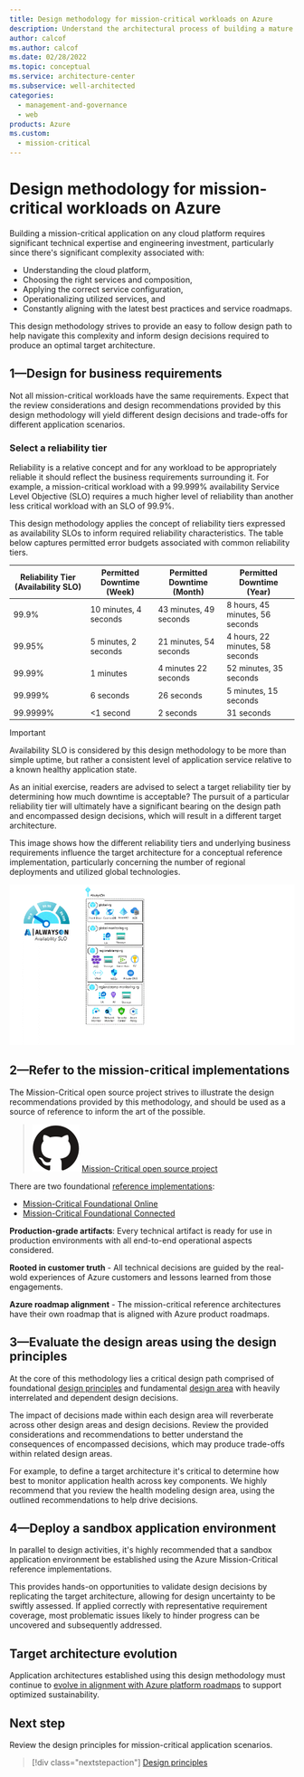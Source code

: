 ```yaml
---
title: Design methodology for mission-critical workloads on Azure
description: Understand the architectural process of building a mature mission-critical application on Microsoft Azure.
author: calcof
ms.author: calcof
ms.date: 02/28/2022
ms.topic: conceptual
ms.service: architecture-center
ms.subservice: well-architected
categories:
  - management-and-governance
  - web
products: Azure
ms.custom:
  - mission-critical
---
```


# Design methodology for mission-critical workloads on Azure

Building a mission-critical application on any cloud platform requires significant technical expertise and engineering investment, particularly since there's significant complexity associated with:

- Understanding the cloud platform,
- Choosing the right services and composition,
- Applying the correct service configuration, 
- Operationalizing utilized services, and
- Constantly aligning with the latest best practices and service roadmaps.

This design methodology strives to provide an easy to follow design path to help navigate this complexity and inform design decisions required to produce an optimal target architecture.

## 1&mdash;Design for business requirements

Not all mission-critical workloads have the same requirements. Expect that the review considerations and design recommendations provided by this design methodology will yield different design decisions and trade-offs for different application scenarios.

### Select a reliability tier

Reliability is a relative concept and for any workload to be appropriately reliable it should reflect the business requirements surrounding it. For example, a mission-critical workload with a 99.999% availability Service Level Objective (SLO) requires a much higher level of reliability than another less critical workload with an SLO of 99.9%. 

This design methodology applies the concept of reliability tiers expressed as availability SLOs to inform required reliability characteristics. The table below captures permitted error budgets associated with common reliability tiers.  

|Reliability Tier (Availability SLO)|Permitted Downtime (Week)|Permitted Downtime (Month)|Permitted Downtime (Year)|
|--|--|--|--|
|99.9%|10 minutes, 4 seconds|43 minutes, 49 seconds|8 hours, 45 minutes, 56 seconds|
|99.95%|5 minutes, 2 seconds|21 minutes, 54 seconds|4 hours, 22 minutes, 58 seconds|
|99.99%|1 minutes|4 minutes 22 seconds|52 minutes, 35 seconds|
|99.999%|6 seconds|26 seconds|5 minutes, 15 seconds|
|99.9999%|<1 second|2 seconds|31 seconds|

> [!IMPORTANT]
> Availability SLO is considered by this design methodology to be more than simple uptime, but rather a consistent level of application service relative to a known healthy application state.

As an initial exercise, readers are advised to select a target reliability tier by determining how much downtime is acceptable? The pursuit of a particular reliability tier will ultimately have a significant bearing on the design path and encompassed design decisions, which will result in a different target architecture. 

This image shows how the different reliability tiers and underlying business requirements influence the target architecture for a conceptual reference implementation, particularly concerning the number of regional deployments and utilized global technologies.

![Mission-critical reliability dial](./images/alwayson-slo.gif "Mission-critical reliability dial")

## 2&mdash;Refer to the mission-critical implementations

The Mission-Critical open source project strives to illustrate the design recommendations provided by this methodology, and should be used as a source of reference to inform the art of the possible.

> ![GitHub logo](./../_images/github.svg) [ Mission-Critical open source project](http://github.com/azure/alwayson)

There are two foundational [reference implementations](mission-critical-overview.md#illustrative-examples):

  - [Mission-Critical Foundational Online](https://github.com/azure/alwayson-foundational-online)
  - [Mission-Critical Foundational Connected](https://github.com/azure/alwayson-foundational-connected) 


**Production-grade artifacts**: Every technical artifact is ready for use in production environments with all end-to-end operational aspects considered.

**Rooted in customer truth** - All technical decisions are guided by the real-wold experiences of Azure customers and lessons learned from those engagements.

**Azure roadmap alignment** - The mission-critical reference architectures have their own roadmap that is aligned with Azure product roadmaps.

## 3&mdash;Evaluate the design areas using the design principles

At the core of this methodology lies a critical design path comprised of foundational [design principles](mission-critical-design-principles.md) and fundamental [design area](mission-critical-architecture-pattern.md) with heavily interrelated and dependent design decisions.

The impact of decisions made within each design area will reverberate across other design areas and design decisions. Review the provided considerations and recommendations to better understand the consequences of encompassed decisions, which may produce trade-offs within related design areas. 

For example, to define a target architecture it's critical to determine how best to monitor application health across key components. We highly recommend that you review the health modeling design area, using the outlined recommendations to help drive decisions.

## 4&mdash;Deploy a sandbox application environment

In parallel to design activities, it's highly recommended that a sandbox application environment be established using the Azure Mission-Critical reference implementations.

This provides hands-on opportunities to validate design decisions by replicating the target architecture, allowing for design uncertainty to be swiftly assessed. If applied correctly with representative requirement coverage, most problematic issues likely to hinder progress can be uncovered and subsequently addressed.

## Target architecture evolution

Application architectures established using this design methodology must continue to [evolve in alignment with Azure platform roadmaps](/azure/architecture/guide/design-principles/design-for-evolution) to support optimized sustainability.

## Next step

Review the design principles for mission-critical application scenarios.

> [!div class="nextstepaction"]
> [Design principles](mission-critical-design-principles.md)

